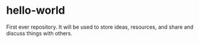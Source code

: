 # hello-world
First ever repository. It will be used to store ideas, resources, and share and discuss things with others.
